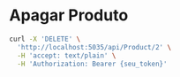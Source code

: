 # Apagar Produto

```bash
curl -X 'DELETE' \
  'http://localhost:5035/api/Product/2' \
  -H 'accept: text/plain' \
  -H 'Authorization: Bearer {seu_token}'
```